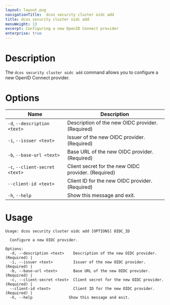 ```yaml
---
layout: layout.pug
navigationTitle:  dcos security cluster oidc add
title: dcos security cluster oidc add
menuWeight: 13
excerpt: Configuring a new OpenID Connect provider
enterprise: true
---
```



# Description

The `dcos security cluster oidc add` command allows you to configure a new OpenID Connect provider.

# Options

| Name | Description |
|--------|------------------|
|  `-d`, `--description <text>` |    Description of the new OIDC provider.  (Required) | 
| `-i`, `--issuer <text>`  |  Issuer of the new OIDC provider.  (Required) | 
|  `-b`, `--base-url <text>` |       Base URL of the new OIDC provider.  (Required) | 
|  `-c`, `--client-secret <text>` |  Client secret for the new OIDC provider. (Required) | 
| `--client-id <text>` |          Client ID for the new OIDC provider.  (Required) | 
|  `-h`, `--help` |   Show this message and exit.|


# Usage

```
Usage: dcos security cluster oidc add [OPTIONS] OIDC_ID

  Configure a new OIDC provider.

Options:
  -d, --description <text>    Description of the new OIDC provider.  (Required) | 
  -i, --issuer <text>         Issuer of the new OIDC provider.  (Required) | 
  -b, --base-url <text>       Base URL of the new OIDC provider.  (Required) | 
  -c, --client-secret <text>  Client secret for the new OIDC provider.  (Required) | 
  --client-id <text>          Client ID for the new OIDC provider.  (Required) | 
  -h, --help                Show this message and exit.
```